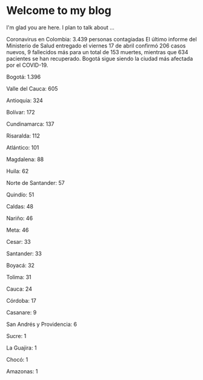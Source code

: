 # Welcome to my blog

I'm glad you are here. I plan to talk about ...

Coronavirus en Colombia: 3.439 personas contagiadas
El último informe del Ministerio de Salud entregado el viernes 17 de abril confirmó 206 casos nuevos, 9 fallecidos más para un total de 153 muertes, mientras que 634 pacientes se han recuperado. Bogotá sigue siendo la ciudad más afectada por el COVID-19.

Bogotá: 1.396

Valle del Cauca: 605

Antioquia: 324

Bolívar: 172

Cundinamarca: 137

Risaralda: 112

Atlántico: 101

Magdalena: 88

Huila: 62

Norte de Santander: 57

Quindío: 51

Caldas: 48

Nariño: 46

Meta: 46

Cesar: 33

Santander: 33

Boyacá: 32

Tolima: 31

Cauca: 24

Córdoba: 17

Casanare: 9

San Andrés y Providencia: 6

Sucre: 1

La Guajira: 1

Chocó: 1

Amazonas: 1
